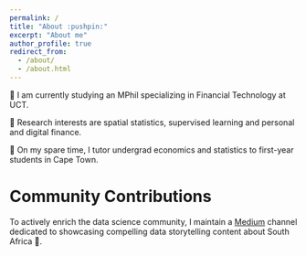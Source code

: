 ```yaml
---
permalink: /
title: "About :pushpin:"
excerpt: "About me"
author_profile: true
redirect_from: 
  - /about/
  - /about.html
---
```



:necktie: I am currently studying an MPhil specializing in Financial Technology at UCT.

:dart: Research interests are spatial statistics, supervised learning and personal and digital finance. 

:art: On my spare time, I tutor undergrad economics and statistics to first-year students in Cape Town. 



# Community Contributions 

To actively enrich the data science community, I maintain a [Medium](https://siphiwebogatsu.medium.com/) channel dedicated to showcasing compelling data storytelling content about South Africa 🌇.

